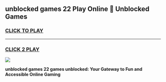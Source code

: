 
## unblocked games 22 Play Online 👋 Unblocked Games
<h3>
<a href="https://premium.freeplayer.one?title=unblocked_games_22&ref=19F">CLICK TO PLAY</a></h3>
<hr>

<h3>
<a href="https://premium.freeplayer.one?title=unblocked_games_22&ref=19F">CLICK 2 PLAY</a>
  
</h3>

<a href="https://premium.freeplayer.one?title=unblocked_games_22&ref=19F"><img src="https://clearcache.store/games.png"></a>


**unblocked games 22 games unblocked: Your Gateway to Fun and Accessible Online Gaming**
